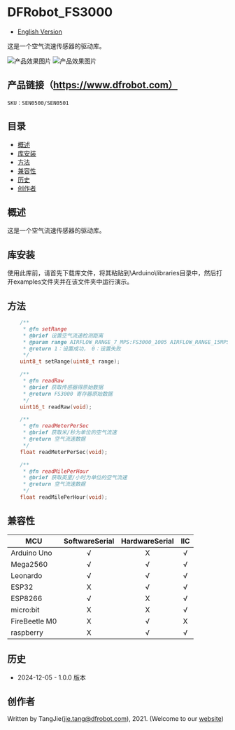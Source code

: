 DFRobot_FS3000
===========================

* [English Version](./README.md)

这是一个空气流速传感器的驱动库。

![产品效果图片](./resources/images/SEN0501.png)
![产品效果图片](./resources/images/SEN0500.png)

## 产品链接（https://www.dfrobot.com）

    SKU：SEN0500/SEN0501
  
## 目录

  * [概述](#概述)
  * [库安装](#库安装)
  * [方法](#方法)
  * [兼容性](#兼容性)
  * [历史](#历史)
  * [创作者](#创作者)

## 概述

这是一个空气流速传感器的驱动库。

## 库安装

使用此库前，请首先下载库文件，将其粘贴到\Arduino\libraries目录中，然后打开examples文件夹并在该文件夹中运行演示。

## 方法

```C++
    /**
     * @fn setRange
     * @brief 设置空气流速检测距离
     * @param range AIRFLOW_RANGE_7_MPS:FS3000_1005 AIRFLOW_RANGE_15MPS:FS3000_1015
     * @return 1：设置成功， 0：设置失败
     */
    uint8_t setRange(uint8_t range);

    /**
     * @fn readRaw
     * @brief 获取传感器得原始数据
     * @return FS3000 寄存器原始数据
     */
    uint16_t readRaw(void);

    /**
     * @fn readMeterPerSec
     * @brief 获取米/秒为单位的空气流速
     * @return 空气流速数据
     */
    float readMeterPerSec(void);

    /**
     * @fn readMilePerHour
     * @brief 获取英里/小时为单位的空气流速
     * @return 空气流速数据
     */
    float readMilePerHour(void);
```


## 兼容性

MCU                | SoftwareSerial | HardwareSerial |      IIC      |
------------------ | :----------: | :----------: | :----------: | 
Arduino Uno        |      √       |      X       |      √       |
Mega2560           |      √       |      √       |      √       |
Leonardo           |      √       |      √       |      √       |
ESP32              |      X       |      √       |      √       |
ESP8266            |      √       |      X       |      √       |
micro:bit          |      X       |      X       |      √       |
FireBeetle M0      |      X       |      √       |      X        |
raspberry          |      X       |      √       |      √       |

## 历史
- 2024-12-05 - 1.0.0 版本

## 创作者

Written by TangJie(jie.tang@dfrobot.com), 2021. (Welcome to our [website](https://www.dfrobot.com/))